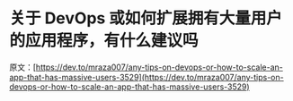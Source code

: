 # 关于 DevOps 或如何扩展拥有大量用户的应用程序，有什么建议吗

原文：[https://dev.to/mraza007/any-tips-on-devops-or-how-to-scale-an-app-that-has-massive-users-3529](https://dev.to/mraza007/any-tips-on-devops-or-how-to-scale-an-app-that-has-massive-users-3529)